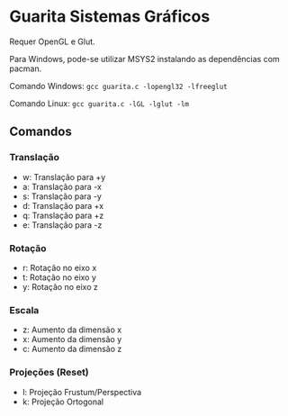 # Guarita Sistemas Gráficos

Requer OpenGL e Glut.

Para Windows, pode-se utilizar MSYS2 instalando as dependências com pacman.

Comando Windows:
```gcc guarita.c -lopengl32 -lfreeglut```

Comando Linux:
```gcc guarita.c -lGL -lglut -lm```

## Comandos

### Translação
- w: Translação para +y
- a: Translação para -x
- s: Translação para -y
- d: Translação para +x
- q: Translação para +z
- e: Translação para -z

### Rotação
- r: Rotação no eixo x
- t: Rotação no eixo y
- y: Rotação no eixo z

### Escala
- z: Aumento da dimensão x
- x: Aumento da dimensão y
- c: Aumento da dimensão z

### Projeções (Reset)
- l: Projeção Frustum/Perspectiva
- k: Projeção Ortogonal
